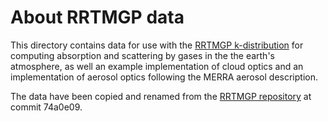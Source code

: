 # About RRTMGP data

This directory contains data for use with the 
[RRTMGP k-distribution](https://github.com/earth-system-radiation/rte-rrtmgp) for computing 
absorption and scattering by gases in the the earth's atmosphere, as well an example implementation
of cloud optics and an implementation of aerosol optics following the MERRA aerosol description. 

The data have been copied and renamed from the 
[RRTMGP repository](https://github.com/earth-system-radiation/rte-rrtmgp)
at commit 74a0e09. 